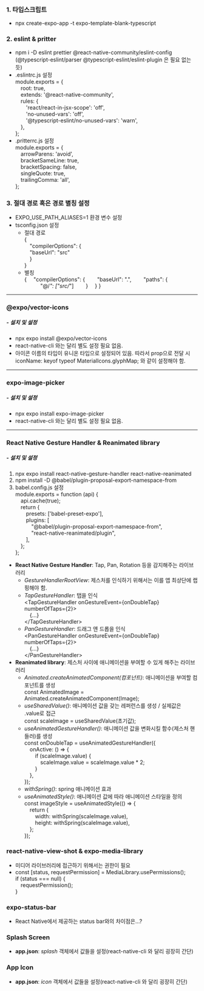### 1. 타입스크립트

- npx create-expo-app -t expo-template-blank-typescript

### 2. eslint & pritter

- npm i -D eslint prettier @react-native-community/eslint-config  
  (@typescript-eslint/parser @typescript-eslint/eslint-plugin 은 필요 없는 듯)
- .eslintrc.js 설정  
  module.exports = {  
  &emsp;root: true,  
  &emsp;extends: '@react-native-community',  
  &emsp;rules: {  
  &emsp;&emsp;'react/react-in-jsx-scope': 'off',  
  &emsp;&emsp;'no-unused-vars': 'off',  
  &emsp;&emsp;'@typescript-eslint/no-unused-vars': 'warn',  
  &emsp;},  
  };
- .pritterrc.js 설정  
  module.exports = {  
  &emsp;arrowParens: 'avoid',  
  &emsp;bracketSameLine: true,  
  &emsp;bracketSpacing: false,  
  &emsp;singleQuote: true,  
  &emsp;trailingComma: 'all',  
  };

### 3. 절대 경로 혹은 경로 별칭 설정

- EXPO_USE_PATH_ALIASES=1 환경 변수 설정
- tsconfig.json 설정
  - 절대 경로  
    {  
    &emsp;"compilerOptions": {  
    &emsp;"baseUrl": "src"  
    &emsp;}  
    }
  - 별칭  
    {
    &emsp;"compilerOptions": {
    &emsp;&emsp;"baseUrl": ".",
    &emsp;&emsp;"paths": {
    &emsp;&emsp;&emsp;"@/_": ["src/_"]
    &emsp;&emsp;}
    &emsp;}
    }

---

### @expo/vector-icons

##### \- 설치 및 설정

- npx expo install @expo/vector-icons
- react-native-cli 와는 달리 별도 설정 필요 없음.
- 아이콘 이름의 타입이 유니온 타입으로 설정되어 있음. 따라서 prop으로 전달 시  
  iconName: keyof typeof MaterialIcons.glyphMap; 와 같이 설정해야 함.

---

### expo-image-picker

##### \- 설치 및 설정

- npx expo install expo-image-picker
- react-native-cli 와는 달리 별도 설정 필요 없음.

---

### React Native Gesture Handler & Reanimated library

##### \- 설치 및 설정

1. npx expo install react-native-gesture-handler react-native-reanimated
2. npm install -D @babel/plugin-proposal-export-namespace-from
3. babel.config.js 설정  
   module.exports = function (api) {  
   &emsp;api.cache(true);  
   &emsp;return {  
   &emsp;&emsp;presets: ['babel-preset-expo'],  
   &emsp;&emsp;plugins: [<br>
   &emsp;&emsp;&emsp;"@babel/plugin-proposal-export-namespace-from",<br>
   &emsp;&emsp;&emsp;"react-native-reanimated/plugin",<br>
   &emsp;&emsp;],  
   &emsp;};  
   };

- **React Native Gesture Handler**: Tap, Pan, Rotation 등을 감지해주는 라이브러리
  - _GestureHandlerRootView_: 제스처를 인식하기 위해서는 이를 앱 최상단에 랩핑해야 함.
  - _TapGestureHandler_: 탭을 인식  
     \<TapGestureHandler onGestureEvent={onDoubleTap} numberOfTaps={2}>  
    &emsp;{...}  
    \</TapGestureHandler>
  - _PanGestureHandler_: 드래그 앤 드롭을 인식  
    \<PanGestureHandler onGestureEvent={onDoubleTap} numberOfTaps={2}>  
    &emsp;{...}  
    \</PanGestureHandler>
- **Reanimated library**: 제스처 사이에 애니메이션을 부여할 수 있게 해주는 라이브러리
  - _Animated.createAnimatedComponent(컴포넌트)_: 애니메이션을 부여할 컴포넌트를 생성  
     const AnimatedImage = Animated.createAnimatedComponent(Image);
  - _useSharedValue()_: 애니메이션 값을 갖는 레퍼런스를 생성 / 실제값은 .value로 접근  
    const scaleImage = useSharedValue(초기값);
  - _useAnimatedGestureHandler()_: 애니메이션 값을 변화시킬 함수(제스처 핸들러)를 생성  
    const onDoubleTap = useAnimatedGestureHandler({  
    &emsp;onActive: () => {  
    &emsp;&emsp;if (scaleImage.value) {  
    &emsp;&emsp;&emsp;scaleImage.value = scaleImage.value \* 2;  
    &emsp;&emsp;}  
    &emsp;},  
    });
  - _withSpring()_: spring 애니메이션 효과
  - _useAnimatedStyle()_: 애니메이션 값에 따라 애니메이션 스타일을 정의  
    const imageStyle = useAnimatedStyle(() => {  
    &emsp;return {  
    &emsp;&emsp;width: withSpring(scaleImage.value),  
    &emsp;&emsp;height: withSpring(scaleImage.value),  
    &emsp;};  
    });

### react-native-view-shot & expo-media-library

- 미디어 라이브러리에 접근하기 위해서는 권한이 필요
- const [status, requestPermission] = MediaLibrary.usePermissions();  
  if (status === null) {  
  &emsp;requestPermission();  
  }

### expo-status-bar

- React Native에서 제공하는 status bar와의 차이점은...?

### Splash Screen

- **app.json**: _splash_ 객체에서 값들을 설정(react-native-cli 와 달리 굉장히 간단)

### App Icon

- **app.json**: _icon_ 객체에서 값들을 설정(react-native-cli 와 달리 굉장히 간단)
